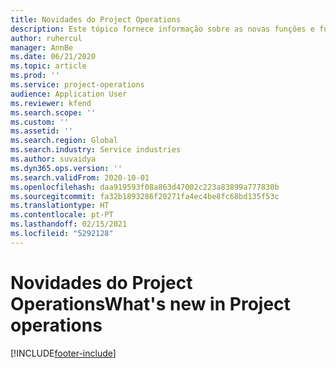 ```yaml
---
title: Novidades do Project Operations
description: Este tópico fornece informação sobre as novas funções e funcionalidades no Microsoft Dynamics 365 Project Operations.
author: ruhercul
manager: AnnBe
ms.date: 06/21/2020
ms.topic: article
ms.prod: ''
ms.service: project-operations
audience: Application User
ms.reviewer: kfend
ms.search.scope: ''
ms.custom: ''
ms.assetid: ''
ms.search.region: Global
ms.search.industry: Service industries
ms.author: suvaidya
ms.dyn365.ops.version: ''
ms.search.validFrom: 2020-10-01
ms.openlocfilehash: daa919593f08a863d47002c223a83899a777830b
ms.sourcegitcommit: fa32b1893286f20271fa4ec4be8fc68bd135f53c
ms.translationtype: HT
ms.contentlocale: pt-PT
ms.lasthandoff: 02/15/2021
ms.locfileid: "5292128"
---
```

# <a name="whats-new-in-project-operations"></a><span data-ttu-id="4bafb-103">Novidades do Project Operations</span><span class="sxs-lookup"><span data-stu-id="4bafb-103">What's new in Project operations</span></span>


[!INCLUDE[footer-include](../includes/footer-banner.md)]